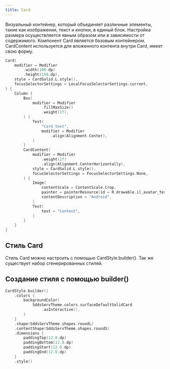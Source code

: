 ```yaml
---
title: Card
---
```


Визуальный контейнер, который объединяет различные элементы, такие как изображения, текст и кнопки, в единый блок.
Настройка размера осуществляется явным образом или в зависимости от содержимого.
Компонент Card является базовым контейнером. CardContent используется для вложенного контента внутри Card, имеет свою форму.

```kotlin
Card(
    modifier = Modifier
        .width(100.dp)
        .height(150.dp),
    style = CardSolid.L.style(),
    focusSelectorSettings = LocalFocusSelectorSettings.current,
) {
    Column {
        Box(
            modifier = Modifier
                .fillMaxSize()
                .weight(1f),
        ) {
            Text(
                "Card text",
                modifier = Modifier
                    .align(Alignment.Center),
            )
        }
        CardContent(
            modifier = Modifier
                .weight(2f)
                .align(Alignment.CenterHorizontally),
            style = CardSolid.L.style(),
            focusSelectorSettings = FocusSelectorSettings.None,
        ) {
            Image(
                contentScale = ContentScale.Crop,
                painter = painterResource(id = R.drawable.il_avatar_test),
                contentDescription = "Android",
            )
            Text(
                text = "Content",
            )
        }
    }
}
```

## Стиль Card

Стиль Card можно настроить с помощью CardStyle.builder(). Так же существует набор сгенерированных стилей.

## Создание стиля с помощью builder()

```kotlin
CardStyle.builder()
    .colors {
        backgroundColor(
            SddsServTheme.colors.surfaceDefaultSolidCard
                .asInteractive(),
        )
    }
    .shape(SddsServTheme.shapes.roundL)
    .contentShape(SddsServTheme.shapes.roundS)
    .dimensions {
        paddingTop(12.0.dp)
        paddingBottom(12.0.dp)
        paddingStart(12.0.dp)
        paddingEnd(12.0.dp)
    }
    .style()
```
